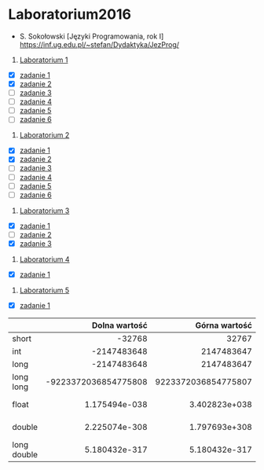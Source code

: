 # Laboratorium2016

* S. Sokołowski
  [Języki Programowania, rok I] https://inf.ug.edu.pl/~stefan/Dydaktyka/JezProg/

1. [Laboratorium 1](lab01)
  * [X] [zadanie 1](lab01/zad01.c)
  * [X] [zadanie 2](lab01/zad02.c)
  * [ ] [zadanie 3](lab01/zad03.c)
  * [ ] [zadanie 4](lab01/zad04.c)
  * [ ] [zadanie 5](lab01/zad05.c)
  * [ ] [zadanie 6](lab01/zad06.c)
1. [Laboratorium 2](lab02)
  * [X] [zadanie 1](lab02/zad01.c)
  * [X] [zadanie 2](lab02/zad02.c)
  * [ ] [zadanie 3](lab02/zad03.c)
  * [ ] [zadanie 4](lab02/zad04.c)
  * [ ] [zadanie 5](lab02/zad05.c)
  * [ ] [zadanie 6](lab02/zad06.c)
1. [Laboratorium 3](lab03)
  * [X] [zadanie 1](lab03/zad01.c)
  * [ ] [zadanie 2](lab03/zad02.c)
  * [X] [zadanie 3](lab03/zad03.c)
1. [Laboratorium 4](lab04)
  * [X] [zadanie 1](lab04/zad01.c)
1. [Laboratorium 5](lab05)
  * [X] [zadanie 1](lab05/zad01.c)

  |             |     Dolna wartość    |    Górna wartość    |   "ziarno"    |   "precyzja"  |
  | ----------- | --------------------:| -------------------:| ------------: | ------------: |
  | short       | -32768               | 32767               |               |               |
  | int         | -2147483648          | 2147483647          |               |               |
  | long        | -2147483648          | 2147483647          |               |               |
  | long long   | -9223372036854775808 | 9223372036854775807 |               |               |
  | float       | 1.175494e-038        | 3.402823e+038       | 1.192093e-007 | 2.964394e-323 |
  | double      | 2.225074e-308        | 1.797693e+308       | 2.220446e-016 | 7.410985e-323 |
  | long double | 5.180432e-317        | 5.180432e-317       | 5.180432e-317 | 8.893182e-323 |
